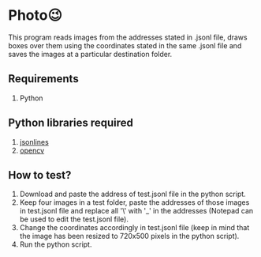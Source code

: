 # Photo😉
This program reads images from the addresses stated in .jsonl file, draws boxes over them using the coordinates stated in the same .jsonl file and saves the images at a particular destination folder.
## Requirements
1. Python
## Python libraries required
1. [jsonlines](https://pypi.org/project/jsonlines/)
2. [opencv](https://pypi.org/project/opencv-python/)
## How to test?
1. Download and paste the address of test.jsonl file in the python script.
2. Keep four images in a test folder, paste the addresses of those images in test.jsonl file and replace all '\\' with '_' in the addresses (Notepad can be used to edit the test.jsonl file). 
3. Change the coordinates accordingly in test.jsonl file (keep in mind that the image has been resized to 720x500 pixels in the python script).
4. Run the python script.
